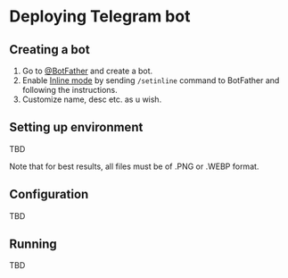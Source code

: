 # Deploying Telegram bot

## Creating a bot

1. Go to [@BotFather](https://t.me/BotFather) and create a bot.
2. Enable [Inline mode](https://core.telegram.org/bots/inline) by sending `/setinline` command to BotFather and following the instructions.
3. Customize name, desc etc. as u wish.

## Setting up environment

TBD

Note that for best results, all files must be of .PNG or .WEBP format.

## Configuration

TBD

## Running

TBD
